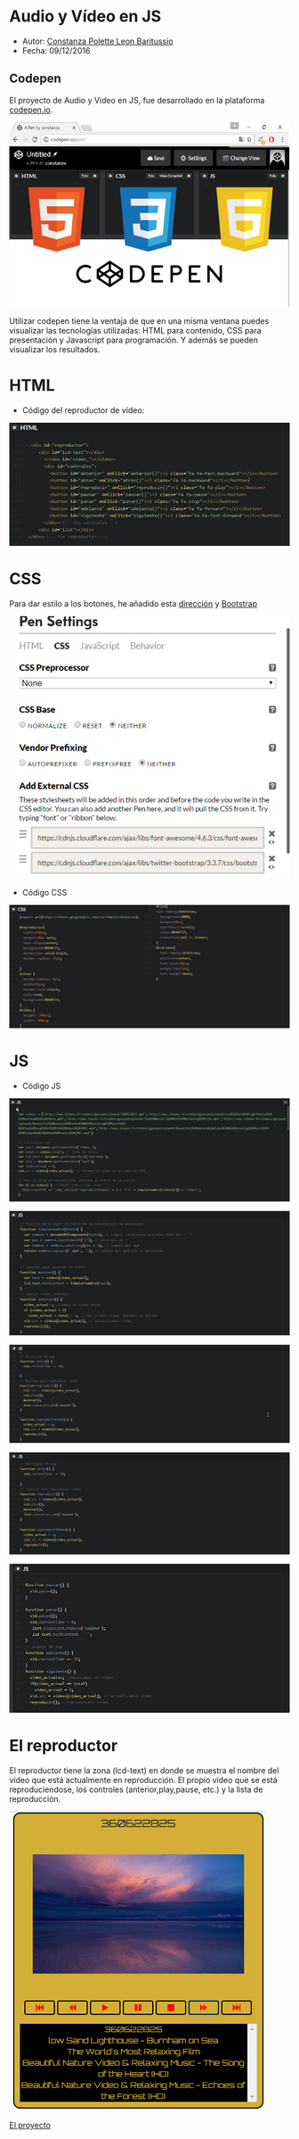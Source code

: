 # Audio y Vídeo en JS

* Autor: [Constanza Polette Leon Baritussio](https://github.com/Alu0100673647)
* Fecha: 09/12/2016

## Codepen
El proyecto de Audio y Video en JS, fue desarrollado en la plataforma [codepen.io](https://www.google.es/url?sa=t&rct=j&q=&esrc=s&source=web&cd=1&cad=rja&uact=8&ved=0ahUKEwj_wu2BlOXQAhXFuBoKHchiBrUQFggcMAA&url=http%3A%2F%2Fcodepen.io%2F&usg=AFQjCNHO3JKM8oFotMd2fAEodqMzO7bGRg&sig2=kWZOX68zwmiv5s3GzWcDkg).

![](./imagenes/code.jpg)

Utilizar codepen tiene la ventaja de que en una misma ventana puedes visualizar las tecnologías utilizadas: HTML para contenido, CSS para presentación y Javascript para programación. Y además se pueden visualizar los resultados.

# HTML

* Código del reproductor de vídeo:

![](./imagenes/h.png)

# CSS

Para dar estilo a los botones, he añadido esta [dirección](https://cdnjs.cloudflare.com/ajax/libs/font-awesome/4.6.3/css/font-awesome.min.css) y [Bootstrap](https://cdnjs.cloudflare.com/ajax/libs/twitter-bootstrap/3.3.7/css/bootstrap.min.css)

![](./imagenes/urls.png)

* Código CSS

![](./imagenes/cssc.png)

# JS

* Código JS

![](./imagenes/js1.png)

![](./imagenes/js2.png)

![](./imagenes/js3.png)

![](./imagenes/js4.png)

![](./imagenes/js5.png)

# El reproductor

El reproductor tiene la zona (lcd-text) en donde se muestra el nombre del vídeo que está actualmente en reproducción. El propio vídeo que se está reproduciendose, los controles (anterior,play,pause, etc.) y la lista de reproducción.

![](./imagenes/reproductor.png)

[El proyecto](http://codepen.io/cony/pen/ObpbrL)
